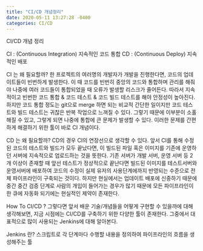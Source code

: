 ```yaml
---
title: "CI/CD 개념정리"
date: 2020-05-11 13:27:28 -0400
categories: CI/CD
---
```


CI/CD 개념 정리

CI : (Continuous Integration) 지속적인 코드 통합
CD : (Continuous Deploy) 지속적인 배포

CI 는 왜 필요할까?
한 프로젝트의 여러명의 개발자가 개발을 진행한다면, 코드의 업데이트들이 빈번하게 발생한다. 이 때 코드를 빈번히 중앙의 코드와 통합하며 관리를 해줘야
나중에 여러 코드들이 통합되었을 때 오류가 발생할 리스크가 줄어든다.
따라서 지속적이고 빈번한 코드 통합 & 코드 테스트 & 코드 빌드 테스트를 해야 안정성이 높아진다.
하지만 코드 통합 정도는 git으로 merge 하면 되는 비교적 간단한 일이지만 코드 테스트와 빌드 테스트는 귀찮은 반복 작업으로 느껴질 수 있다.
그렇기 때문에 이부분이 소홀해질 수 있고, 그렇게 되면 나중에 통합에 큰 문제가 발생할 수 있다.
이러한 문제를 간편하게 해결하기 위한 툴이 바로 CI 개념이다.

CD 는 왜 필요할까?
CD의 경우 CI의 연장선으로 생각할 수 있다. 앞서 CI를 통해 수정된 코드의 테스트와 빌드가 모두 끝났다면, 이 빌드된 파일 혹은 이미지를 기존에 운영하던 서버에
지속적으로 업로드하는 것을 뜻한다. 기존 서버가 개발 서버, 운영 서버 등 2개 이상이 존재할 때 앞선 테스트가 정상적으로 끝난다면 빌드된 이미지를
테스트서버와 운영서버에 배포하여 코드의 수정이 실제 유저의 사용단계에까지 반영되는 수준으로 전체 파이프라인이 구축되는 것이다.
하지만 현실에서는 업데이트 배포에 신중하기 때문에 중간 중간 검증 단계로 사람의 개입이 들어가는 경우가 많기 때문에 모든 파이프라인이 한 큐에 자동화 되기에는
현실적인 제약이 존재한다.

How To CI/CD ?
그렇다면 앞서 배운 기술/개념들을 어떻게 구현할 수 있을까에 대해 생각해보면, 지금 시점에는 CI/CD를 구축하기 위한 다양한 툴이 존재한다.
그중에서 대표적으로 많이 사용되는 Jenkins에 대해 알아본다.

Jenkins 란?
스크립트로 각 단계마다 수행할 내용을 정의하여 파이프라인의 흐름을 생성해주는 툴
